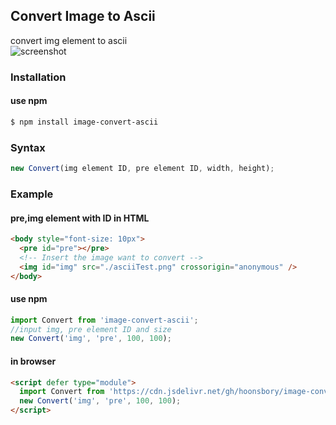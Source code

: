 ## Convert Image to Ascii

convert img element to ascii  
![screenshot](https://cdn.jsdelivr.net/gh/hoonsbory/image-convert-ascii/convertAscii.gif)

### Installation

#### use npm

```bash
$ npm install image-convert-ascii
```

### Syntax

```javascript
new Convert(img element ID, pre element ID, width, height);
```

### Example

#### pre,img element with ID in HTML

```html
<body style="font-size: 10px">
  <pre id="pre"></pre>
  <!-- Insert the image want to convert -->
  <img id="img" src="./asciiTest.png" crossorigin="anonymous" />
</body>
```

#### use npm

```javascript
import Convert from 'image-convert-ascii';
//input img, pre element ID and size
new Convert('img', 'pre', 100, 100);
```

#### in browser

```html
<script defer type="module">
  import Convert from 'https://cdn.jsdelivr.net/gh/hoonsbory/image-convert-ascii/Convert.js';
  new Convert('img', 'pre', 100, 100);
</script>
```
